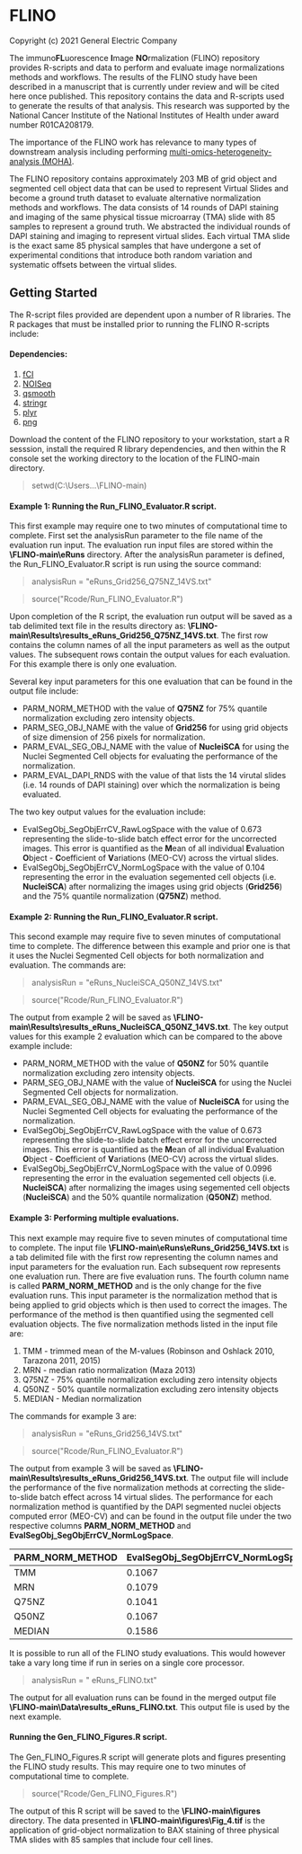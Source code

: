 # FLINO
Copyright (c) 2021 General Electric Company

The immuno**FL**uorescence **I**mage **NO**rmalization (FLINO) repository provides R-scripts and data to perform and evaluate image normalizations methods and workflows.
The results of the FLINO study have been described in a manuscript that is currently under review and will be cited here once published. This repository contains the data and R-scripts used to generate the results of that analysis. This research was supported by the National Cancer Institute of the National Institutes of Health under award number R01CA208179.

The importance of the FLINO work has relevance to many types of downstream analysis including performing [multi-omics-heterogeneity-analysis (MOHA)](https://github.com/thrive-itcr/multi-omics-heterogeneity-analysis). 

The FLINO repository contains approximately 203 MB of grid object and segmented cell object data that can be used to represent Virtual Slides and become a ground truth dataset to evaluate alternative normalization methods and workflows. The data consists of 14 rounds of DAPI staining and imaging of the same physical tissue microarray (TMA) slide with 85 samples to represent a ground truth. We abstracted the individual rounds of DAPI staining and imaging to represent virtual slides. Each virtual TMA slide is the exact same 85 physical samples that have undergone a set of experimental conditions that introduce both random variation and systematic offsets between the virtual slides.

## Getting Started

The R-script files provided are dependent upon a number of R libraries. The R packages that must be installed prior to running the FLINO R-scripts include:

#### Dependencies: 
1. [fCI](https://bioconductor.org/packages/release/bioc/html/fCI.html)
2. [NOISeq](https://bioconductor.org/packages/release/bioc/html/NOISeq.html)
3. [qsmooth](https://bioconductor.org/packages/release/bioc/html/qsmooth.html)
4. [stringr](https://cran.r-project.org/web/packages/stringr/index.html)
5. [plyr](https://www.rdocumentation.org/packages/plyr/versions/1.8.6)
6. [png](https://cran.r-project.org/web/packages/png/index.html)

Download the content of the FLINO repository to your workstation, start a R sesssion, install the required R library dependencies, and then within the R console set the working directory to the location of the FLINO-main directory.
> setwd(C:\Users\...\FLINO-main)

#### Example 1: Running the Run_FLINO_Evaluator.R script.

This first example may require one to two minutes of computational time to complete. First set the analysisRun parameter to the file name of the evaluation run input. The evaluation run input files are stored within the **\FLINO-main\eRuns** directory. After the analysisRun parameter is defined, the Run_FLINO_Evaluator.R script is run using the source command:

> analysisRun = "eRuns_Grid256_Q75NZ_14VS.txt"

> source("Rcode/Run_FLINO_Evaluator.R")

Upon completion of the R script, the evaluation run output will be saved as a tab delimited text file in the results directory as: **\FLINO-main\Results\results_eRuns_Grid256_Q75NZ_14VS.txt**. The first row contains the column names of all the input parameters as well as the output values. The subsequent rows contain the output values for each evaluation. For this example there is only one evaluation. 

Several key input parameters for this one evaluation that can be found in the output file include:

* PARM_NORM_METHOD	with the value of **Q75NZ** for 75% quantile normalization excluding zero intensity objects.
* PARM_SEG_OBJ_NAME	with the value of **Grid256** for using grid objects of size dimension of 256 pixels for normalization.
* PARM_EVAL_SEG_OBJ_NAME with the value of **NucleiSCA** for using the Nuclei Segmented Cell objects for evaluating the performance of the normalization.
* PARM_EVAL_DAPI_RNDS with the value of that lists the 14 virutal slides (i.e. 14 rounds of DAPI staining) over which the normalization is being evaluated.

The two key output values for the evaluation include:

* EvalSegObj_SegObjErrCV_RawLogSpace	with the value of 0.673 representing the slide-to-slide batch effect error for the uncorrected images. This error is quantified as the **M**ean of all individual **E**valuation **O**bject - **C**oefficient of **V**ariations (MEO-CV) across the virtual slides. 
* EvalSegObj_SegObjErrCV_NormLogSpace	with the value of 0.104 representing the error in the evaluation segemented cell objects (i.e. **NucleiSCA**) after normalizing the images using grid objects (**Grid256**) and the 75% quantile normalization (**Q75NZ**) method.

#### Example 2: Running the Run_FLINO_Evaluator.R script.
This second example may require five to seven minutes of computational time to complete. The difference between this  example and prior one is that it uses the Nuclei Segmented Cell objects for both normalization and evaluation. The commands are:

> analysisRun = "eRuns_NucleiSCA_Q50NZ_14VS.txt"

> source("Rcode/Run_FLINO_Evaluator.R")

The output from example 2 will be saved as **\FLINO-main\Results\results_eRuns_NucleiSCA_Q50NZ_14VS.txt**. The key output values for this example 2 evaluation which can be compared to the above example include:

* PARM_NORM_METHOD	with the value of **Q50NZ** for 50% quantile normalization excluding zero intensity objects.
* PARM_SEG_OBJ_NAME	with the value of **NucleiSCA** for using the Nuclei Segmented Cell objects for normalization.
* PARM_EVAL_SEG_OBJ_NAME with the value of **NucleiSCA** for using the Nuclei Segmented Cell objects for evaluating the performance of the normalization.
* EvalSegObj_SegObjErrCV_RawLogSpace	with the value of 0.673 representing the slide-to-slide batch effect error for the uncorrected images. This error is quantified as the **M**ean of all individual **E**valuation **O**bject - **C**oefficient of **V**ariations (MEO-CV) across the virtual slides. 
* EvalSegObj_SegObjErrCV_NormLogSpace	with the value of 0.0996 representing the error in the evaluation segemented cell objects (i.e. **NucleiSCA**) after normalizing the images using segemented cell objects (**NucleiSCA**) and the 50% quantile normalization (**Q50NZ**) method.

#### Example 3: Performing multiple evaluations.
This next example may require five to seven minutes of computational time to complete. The input file **\FLINO-main\eRuns\eRuns_Grid256_14VS.txt** is a tab delimited file with the first row representing the column names and input parameters for the evaluation run. Each subsequent row represents one evaluation run. There are five evaluation runs. The fourth column name is called **PARM_NORM_METHOD** and is the only change for the five evaluation runs. This input parameter is the normalization method that is being applied to grid objects which is then used to correct the images. The performance of the method is then quantified using the segmented cell evaluation objects. The five normalization methods listed in the input file are:
1. TMM - trimmed mean of the M-values (Robinson and Oshlack 2010, Tarazona 2011, 2015)
2. MRN - median ratio normalization (Maza 2013)
3. Q75NZ - 75% quantile normalization excluding zero intensity objects
4. Q50NZ - 50% quantile normalization excluding zero intensity objects
5. MEDIAN - Median normalization

The commands for example 3 are:

> analysisRun = "eRuns_Grid256_14VS.txt"

> source("Rcode/Run_FLINO_Evaluator.R")

The output from example 3 will be saved as **\FLINO-main\Results\results_eRuns_Grid256_14VS.txt**. The output file will include the performance of the five normalization methods at correcting the slide-to-slide batch effect across 14 virtual slides. The performance for each normalization method is quantified by the DAPI segmented nuclei objects computed error (MEO-CV) and can be found in the output file under the two respective columns **PARM_NORM_METHOD** and **EvalSegObj_SegObjErrCV_NormLogSpace**. 

PARM_NORM_METHOD | EvalSegObj_SegObjErrCV_NormLogSpace
---------------- | -----------------------------------
TMM | 0.1067
MRN | 0.1079
Q75NZ | 0.1041
Q50NZ | 0.1067
MEDIAN | 0.1586


It is possible to run all of the FLINO study evaluations.  This would however take a vary long time if run in series on a single core processor.

> analysisRun = " eRuns_FLINO.txt"

The output for all evaluation runs can be found in the merged output file **\FLINO-main\Data\results_eRuns_FLINO.txt**. This output file is used by the next example.


#### Running the Gen_FLINO_Figures.R script.

The Gen_FLINO_Figures.R script will generate plots and figures presenting the FLINO study results. This may require one to two minutes of computational time to complete.
> source("Rcode/Gen_FLINO_Figures.R")

The output of this R script will be saved to the **\FLINO-main\figures** directory. The data presented in **\FLINO-main\figures\Fig_4.tif** is the application of grid-object normalization to BAX staining of three physical TMA slides with 85 samples that include four cell lines.

